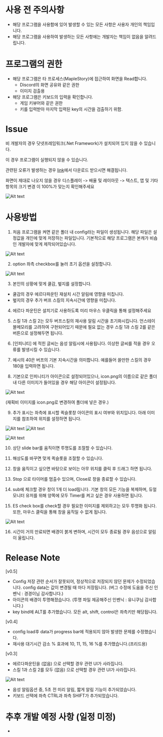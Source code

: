 # 사용 전 주의사항
- 해당 프로그램을 사용함에 있어 발생할 수 있는 모든 사항은 사용자 개인의 책임입니다.
- 해당 프로그램을 사용하여 발생하는 모든 사항에는 개발자는 책임이 없음을 알려드립니다.

# 프로그램의 권한
- 해당 프로그램은 타 프로세스(MapleStory)에 접근하여 화면을 Read합니다. 
    - Discord의 화면 공유와 같은 권한
    - 이미지 검출용
- 해당 프로그램은 키보드의 입력을 확인합니다.
    - 게임 키뷰어와 같은 권한
    - 키를 입력받아 마지막 입력된 key의 시간을 검출하기 위함.

# Issue
비 개발자의 경우 닷넷프레임워크(.Net Framework)가 설치되어 있지 않을 수 있습니다.

이 경우 프로그램이 실행되지 않을 수 있습니다.

관련된 오류가 발생하는 경우 [link](https://dotnet.microsoft.com/ko-kr/download/dotnet-framework/net472)에서 다운로드 받으시면 해결됩니다.

화면이 제대로 나오지 않을 경우 디스플레이 -> 배율 및 레이아웃 -> 텍스트, 앱 및 기타항목의 크기 변경 이 100%가 맞는지 확인해주세요

![Alt text](img/image-7.png)

# 사용방법
1. 처음 프로그램을 켜면 같은 폴더 내 config라는 파일이 생성됩니다.
해당 파일은 설정값을 개인에 맞게 저장하는 파일입니다.
기본적으로 해당 프로그램은 본캐가 비숍인 개발자에 맞게 제작되어있습니다.

![Alt text](img/image.png)

2. option 좌측 checkbox를 눌러 초기 옵션을 설정합니다.

![Alt text](img/image-1.png)

3. 본인의 상황에 맞게 쿨감, 벞지를 설정합니다.
- 쿨감의 경우 에르다파운틴 재설치 시간 알림에 영향을 미칩니다.
- 벞지의 경우 추가 버프 스킬의 지속시간에 영향을 미칩니다.

4. 에르다 파운틴은 설치기로 사용하도록 미리 마우스 우클릭을 통해 설정해주세요

5. 스킬 1과 스킬 2는 모두 버프스킬의 재사용 알림 시간을 초기화시킵니다. 언스테이블메모리를 고려하여 구현되어있기 때문에 필요 없는 경우 스킬 1과 스킬 2를 같은 버튼으로 설정해두면 됩니다.

6. [인피니티] 에 적힌 글씨는 음성 알림시에 사용됩니다. 이상한 글씨를 적을 경우 오류를 발생시킬 수 있습니다.

7. 예시의 40은 버프의 기본 지속시간을 의미합니다. 예를들어 쓸만한 스킬의 경우 180을 입력하면 됩니다.

8. 기본으로 인피니티가 아이콘으로 설정되어있으나, icon.png의 이름으로 같은 폴더내 다른 이미지가 들어있을 경우 해당 아이콘이 설정됩니다.

![Alt text](img/image-2.png)

(재획비 이미지를 icon.png로 변경하여 폴더에 넣은 경우.)

9. 추가 표시는 좌측에 표시할 퀵슬롯창 아이콘의 표시 여부와 위치입니다.
아래 이미지를 참조하여 위치를 설정하면 됩니다.

![Alt text](img/image-4.png) ![Alt text](img/image-5.png)

![Alt text](img/image-3.png)

10. 상단 slide bar를 움직이면 투명도를 조절할 수 있습니다.

11. 해상도를 바꾸면 맞게 퀵슬롯을 조절할 수 있습니다.

12. 창을 움직이고 싶으면 바탕으로 보이는 아무 위치를 클릭 후 드래그 하면 됩니다.

13. Stop 으로 타이머를 멈출수 있으며, Close로 창을 종료할 수 있습니다.

14. sub에 체크할 경우 창이 1개 더 load됩니다. 기본 창의 모든 기능을 복제하며,
듀얼모니터 유저를 위해 양쪽에 모두 Timer를 켜고 싶은 경우 사용하면 됩니다.

15. ES check box를 check할 경우 필요한 이미지를 제외하고는 모두 투명화 됩니다.
또한, 마우스 클릭을 통해 창을 움직일 수 없게 됩니다.

![Alt text](img/image-6.png)

16. 시간이 거의 만료되면 배경이 붉게 변하며, 시간이 모두 종료될 경우 음성으로 알림이 울립니다.

# Release Note
[v0.5]
- Config 저장 관련 순서가 잘못되어, 정상적으로 저장되지 않던 문제가 수정되었습니다.
config data는 값이 변경될 때 마다 저장됩니다.
(버그 수정에 도움을 주신 인벤닉 : 경경이님 감사합니다.)
- 아이콘의 배경이 투명해졌습니다.
(투명 파일 제공해주신 인벤닉 : 유니쿠님 감사합니다.)
- key bind에 ALT를 추가했습니다. 모든 alt, shift, control은 좌측키만 해당됩니다.

[v0.4]
- config load후 data가 progress bar에 적용되지 않아 발생한 문제를 수정했습니다.
- 재사용 대기시간 감소 % 효과에 10, 11, 15, 16 %를 추가했습니다.(프리드용)

[v0.3]
- 에르다파운틴을 (없음) 으로 선택할 경우 관련 UI가 사라집니다.
- 스킬 1과 스킬 2를 모두 (없음) 으로 선택할 경우 관련 UI가 사라집니다.

![Alt text](img/image-8.png)

- 음성 알림옵션 중, 5초 전 미리 알림, 짧게 알림 기능이 추가되었습니다.
- 키보드 선택에 좌측 CTRL과 좌측 SHIFT가 추가되었습니다.


# 추후 개발 예정 사항 (일정 미정)
- 